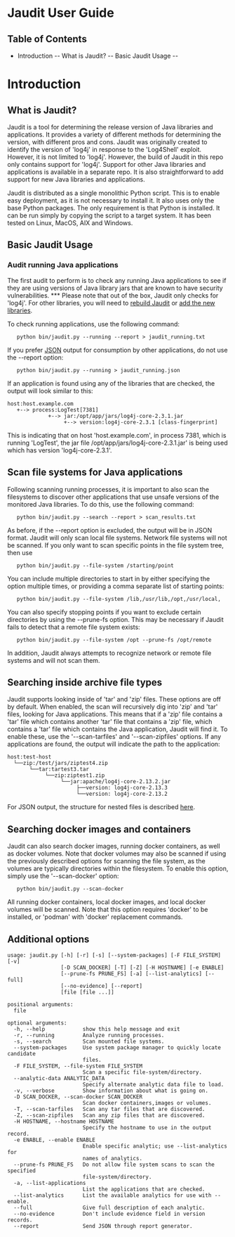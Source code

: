 
# Jaudit User Guide
## Table of Contents


- Introduction
-- What is Jaudit?
-- Basic Jaudit Usage
-- 

# Introduction

## What is Jaudit?

Jaudit is a tool for determining the release version of Java libraries
and applications.  It provides a variety of different methods for
determining the version, with different pros and cons. Jaudit was
originally created to identify the version of 'log4j' in response to
the 'Log4Shell' exploit.  However, it is not limited to
'log4j'. However, the build of Jaudit in this repo only contains
support for 'log4j'.  Support for other Java libraries and
applications is available in a separate repo.  It is also
straightforward to add support for new Java libraries and
applications.

Jaudit is distributed as a single monolithic Python script.  This is
to enable easy deployment, as it is not necessary to install it. It
also uses only the base Python packages. The only requirement is that
Python is installed. It can be run simply by copying the script to a
target system. It has been tested on Linux, MacOS, AIX and Windows.

## Basic Jaudit Usage

### Audit running Java applications

The first audit to perform is to check any running Java applications
to see if they are using versions of Java library jars that are known
to have security vulnerabilities.  *** Please note that out of the
box, Jaudit only checks for 'log4j'.  For other libraries, you will
need to [rebuild Jaudit](subcommands.md#rebuild-jaudit) or
[add the new libraries](subcommands.md#add-jars).


To check running applications, use the following command:

```
   python bin/jaudit.py --running --report > jaudit_running.txt
```

If you prefer [JSON](jaudit_json.md) output for consumption by other applications, do not use
the --report option:

```
   python bin/jaudit.py --running > jaudit_running.json
```

If an application is found using any of the libraries that are checked, the
output will look similar to this:

```
host:host.example.com
   +--> process:LogTest[7381]
             +--> jar:/opt/app/jars/log4j-core-2.3.1.jar
                  +--> version:log4j-core-2.3.1 [class-fingerprint]
```
This is indicating that on host 'host.example.com', in process 7381, which
is running 'LogTest', the jar file /opt/app/jars/log4j-core-2.3.1.jar' is
being used which has version 'log4j-core-2.3.1'.

## Scan file systems for Java applications

Following scanning running processes, it is important to also scan the
filesystems to discover other applications that use unsafe versions of the
monitored Java libraries.  To do this, use the following command:

```
   python bin/jaudit.py --search --report > scan_results.txt
```

As before, if the --report option is excluded, the output will be in
JSON format.  Jaudit will only scan local file systems.  Network file systems
will not be scanned.  If you only want to scan specific points in the
file system tree, then use

```
   python bin/jaudit.py --file-system /starting/point
```

You can include multiple directories to start in by either specifying the
option multiple times, or providing a comma separate list of starting points:

```
   python bin/jaudit.py --file-system /lib,/usr/lib,/opt,/usr/local,
```

You can also specify stopping points if you want to exclude certain
directories by using the --prune-fs option.  This may be necessary if
Jaudit fails to detect that a remote file system exists:

```
   python bin/jaudit.py --file-system /opt --prune-fs /opt/remote
```

In addition, Jaudit always attempts to recognize network or remote
file systems and will not scan them.

## Searching inside archive file types


Jaudit supports looking inside of 'tar' and 'zip' files.  These options
are off by default.  When enabled, the scan will recursively dig into
'zip' and 'tar' files, looking for Java applications.  This means that
if a 'zip' file contains a 'tar' file which contains another 'tar' file
that contains a 'zip' file, which contains a 'tar' file which contains
the Java application, Jaudit will find it.  To enable these, use the
'--scan-tarfiles' and '--scan-zipfiles' options.  If any applications
are found, the output will indicate the path to the application:

```
host:test-host
  └──zip:/test/jars/ziptest4.zip
       └──tar:tartest3.tar
            └──zip:ziptest1.zip
                 └──jar:apache/log4j-core-2.13.2.jar
                      ├──version: log4j-core-2.13.3
                      └──version: log4j-core-2.13.2
```

For JSON output, the structure for nested files is described
[here](jaudit_json.md).

## Searching docker images and containers

Jaudit can also search docker images, running docker containers, as well
as docker volumes.  Note that docker volumes may also be scanned if using
the previously described options for scanning the file system, as the volumes
are typically directories within the filesystem.  To enable this option,
simply use the '--scan-docker' option:

```
   python bin/jaudit.py --scan-docker
```

All running docker containers, local docker images, and local docker volumes
will be scanned.  Note that this option requires 'docker' to be installed,
or 'podman' with 'docker' replacement commands.

## Additional options

```
usage: jaudit.py [-h] [-r] [-s] [--system-packages] [-F FILE_SYSTEM] [-v]
                 [-D SCAN_DOCKER] [-T] [-Z] [-H HOSTNAME] [-e ENABLE]
                 [--prune-fs PRUNE_FS] [-a] [--list-analytics] [--full]
                 [--no-evidence] [--report]
                 [file [file ...]]

positional arguments:
  file

optional arguments:
  -h, --help            show this help message and exit
  -r, --running         Analyze running processes.
  -s, --search          Scan mounted file systems.
  --system-packages     Use system package manager to quickly locate candidate
                        files.
  -F FILE_SYSTEM, --file-system FILE_SYSTEM
                        Scan a specific file-system/directory.
  --analytic-data ANALYTIC_DATA
                        Specify alternate analytic data file to load.
  -v, --verbose         Show information about what is going on.
  -D SCAN_DOCKER, --scan-docker SCAN_DOCKER
                        Scan docker containers,images or volumes.
  -T, --scan-tarfiles   Scan any tar files that are discovered.
  -Z, --scan-zipfiles   Scan any zip files that are discovered.
  -H HOSTNAME, --hostname HOSTNAME
                        Specify the hostname to use in the output record.
  -e ENABLE, --enable ENABLE
                        Enable specific analytic; use --list-analytics for
                        names of analytics.
  --prune-fs PRUNE_FS   Do not allow file system scans to scan the specified
                        file-system/directory.
  -a, --list-applications
                        List the applications that are checked.
  --list-analytics      List the available analytics for use with --enable.
  --full                Give full description of each analytic.
  --no-evidence         Don't include evidence field in version records.
  --report              Send JSON through report generator.

```
